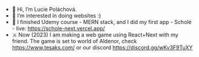 - 👋 Hi, I’m Lucie Poláchová.
- 👀 I’m interested in doing websites :)
- 🌱 I finished Udemy course - MERN stack, and I did my first app - Scholé - live: https://schole-next.vercel.app/
- ⚔️ Now (2023) I am making a web game using React+Next with my friend. The game is set to world of Aldenor, check https://www.tesaks.com/ or our discord https://discord.gg/wKv3F9TuXY
